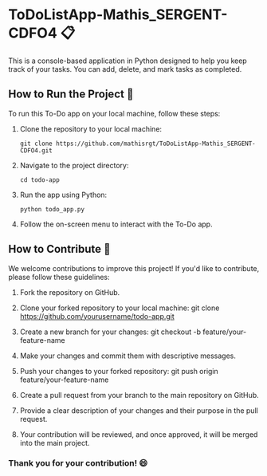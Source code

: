 # ToDoListApp-Mathis_SERGENT-CDFO4 📋
This is a console-based application in Python designed to help you keep track of your tasks. You can add, delete, and mark tasks as completed.

## How to Run the Project 🚀

To run this To-Do app on your local machine, follow these steps:

1. Clone the repository to your local machine:
   ```
   git clone https://github.com/mathisrgt/ToDoListApp-Mathis_SERGENT-CDFO4.git
   ```

2. Navigate to the project directory:
   ```
   cd todo-app
   ```
   
4. Run the app using Python:
   ```
   python todo_app.py
   ```
   
6. Follow the on-screen menu to interact with the To-Do app.

## How to Contribute 🤝

We welcome contributions to improve this project! If you'd like to contribute, please follow these guidelines:

1. Fork the repository on GitHub.

2. Clone your forked repository to your local machine:
   git clone https://github.com/yourusername/todo-app.git

3. Create a new branch for your changes:
   git checkout -b feature/your-feature-name

4. Make your changes and commit them with descriptive messages.

5. Push your changes to your forked repository:
   git push origin feature/your-feature-name

6. Create a pull request from your branch to the main repository on GitHub.

7. Provide a clear description of your changes and their purpose in the pull request.

8. Your contribution will be reviewed, and once approved, it will be merged into the main project.

### Thank you for your contribution! 😄
